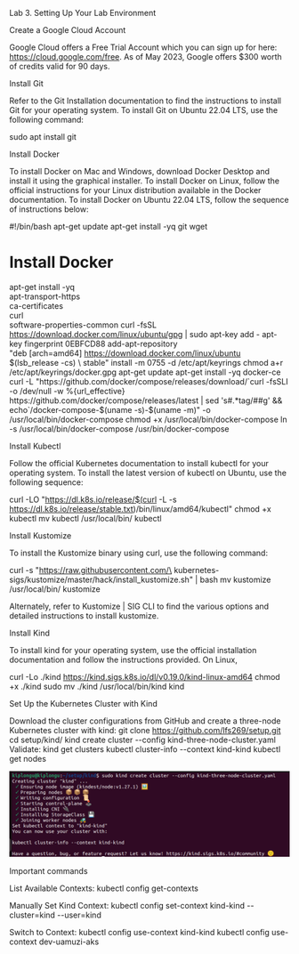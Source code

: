 Lab 3. Setting Up Your Lab Environment

Create a Google Cloud Account

Google Cloud offers a Free Trial Account which you can sign up for here:
https://cloud.google.com/free. As of May 2023, Google offers $300 worth of credits valid for 90
days.

Install Git

Refer to the Git Installation documentation to find the instructions to install Git for your operating
system. To install Git on Ubuntu 22.04 LTS, use the following command:

sudo apt install git

Install Docker

To install Docker on Mac and Windows, download Docker Desktop and install it using the
graphical installer.
To install Docker on Linux, follow the official instructions for your Linux distribution available in
the Docker documentation.
To install Docker on Ubuntu 22.04 LTS, follow the sequence of instructions below:

#!/bin/bash
apt-get update
apt-get install -yq git wget
# Install Docker
apt-get install -yq \
apt-transport-https \
ca-certificates \
curl \
software-properties-common
curl -fsSL https://download.docker.com/linux/ubuntu/gpg | sudo apt-key
add -
apt-key fingerprint 0EBFCD88
add-apt-repository \
"deb [arch=amd64] https://download.docker.com/linux/ubuntu \
$(lsb_release -cs) \
stable"
install -m 0755 -d /etc/apt/keyrings
chmod a+r /etc/apt/keyrings/docker.gpg
apt-get update
apt-get install -yq docker-ce
curl -L "https://github.com/docker/compose/releases/download/`curl
-fsSLI -o /dev/null -w %{url_effective}
https://github.com/docker/compose/releases/latest | sed 's#.*tag/##g'
&& echo`/docker-compose-$(uname -s)-$(uname -m)" -o
/usr/local/bin/docker-compose
chmod +x /usr/local/bin/docker-compose
ln -s /usr/local/bin/docker-compose /usr/bin/docker-compose

Install Kubectl

Follow the official Kubernetes documentation to install kubectl for your operating system.
To install the latest version of kubectl on Ubuntu, use the following sequence:

curl -LO "https://dl.k8s.io/release/$(curl -L -s
https://dl.k8s.io/release/stable.txt)/bin/linux/amd64/kubectl"
chmod +x kubectl
mv kubectl /usr/local/bin/
kubectl

Install Kustomize

To install the Kustomize binary using curl, use the following command:

curl -s "https://raw.githubusercontent.com/\
kubernetes-sigs/kustomize/master/hack/install_kustomize.sh"
| bash
mv kustomize /usr/local/bin/
kustomize

Alternately, refer to Kustomize | SIG CLI to find the various options and detailed instructions to
install kustomize.


 Install Kind

To install kind for your operating system, use the official installation documentation and follow
the instructions provided.
On Linux,

curl -Lo ./kind https://kind.sigs.k8s.io/dl/v0.19.0/kind-linux-amd64
chmod +x ./kind
sudo mv ./kind /usr/local/bin/kind
kind


Set Up the Kubernetes Cluster with Kind

Download the cluster configurations from GitHub and create a three-node Kubernetes cluster
with kind:
git clone https://github.com/lfs269/setup.git
cd setup/kind/
kind create cluster --config kind-three-node-cluster.yaml
Validate:
kind get clusters
kubectl cluster-info --context kind-kind
kubectl get nodes

![Set Up the Kubernetes Cluster with Kind](image.png)

Important commands

List Available Contexts:
kubectl config get-contexts

Manually Set Kind Context:
kubectl config set-context kind-kind --cluster=kind --user=kind

Switch to Context:
kubectl config use-context kind-kind
kubectl config use-context dev-uamuzi-aks

